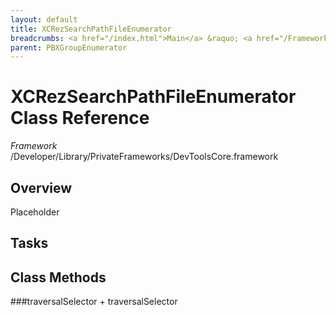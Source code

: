 ```yaml
---
layout: default
title: XCRezSearchPathFileEnumerator
breadcrumbs: <a href="/index.html">Main</a> &raquo; <a href="/Frameworks.html">Framework</a> &raquo; <a href="/Frameworks/DevToolsCore.html">DevToolsCore</a> &raquo; XCRezSearchPathFileEnumerator
parent: PBXGroupEnumerator 
---
```

# XCRezSearchPathFileEnumerator Class Reference

*Framework* /Developer/Library/PrivateFrameworks/DevToolsCore.framework

## Overview

Placeholder

## Tasks

## Class Methods

<a name="+traversalSelector"></a>
###traversalSelector
    + traversalSelector

